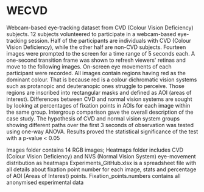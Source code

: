 # WECVD
Webcam-based eye-tracking dataset from CVD (Colour Vision Deficiency) subjects. 12 subjects volunteered to participate in a webcam-based eye-tracking session. Half of the participants are individuals with CVD (Colour Vision Deficiency), while the other half are non-CVD subjects. Fourteen images were prompted to the screen for a time range of 5 seconds each. A one-second transition frame was shown to refresh viewers' retinas and move to the following images. On-screen eye movements of each participant were recorded. All images contain regions having red as the dominant colour. That is because red is a colour dichromatic vision systems such as protanopic and deuteranopic ones struggle to perceive. Those regions are inscribed into rectangular masks and defined as AOI (areas of interest). Differences between CVD and normal vision systems are sought by looking at percentages of fixation points in AOIs for each image within the same group. Intergroup comparison gave the overall description of the case study. The hypothesis of CVD and normal vision system groups showing different paths over the first 3 seconds of observation was tested using one-way ANOVA. Results proved the statistical significance of the test with a p-value < 0.05

Images folder contains 14 RGB images;
Heatmaps folder includes CVD (Colour Vision Deficiency) and NVS (Normal Vision System) eye-movement distribution as heatmaps
Experiments_GitHub.xlsx is a spreadsheet file with all details about fixation point number for each image, stats and percentage of AOI (Areas of Interest) points.
Fixation_points.numbers contains all anonymised experimental data
